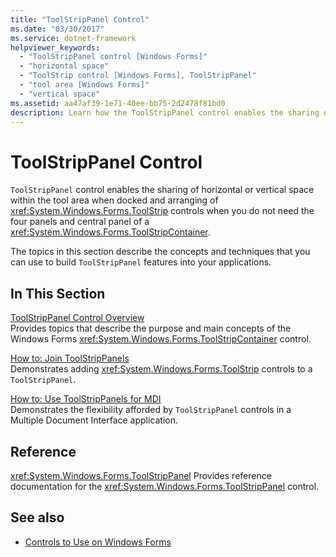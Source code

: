 ```yaml
---
title: "ToolStripPanel Control"
ms.date: "03/30/2017"
ms.service: dotnet-framework
helpviewer_keywords:
  - "ToolStripPanel control [Windows Forms]"
  - "horizontal space"
  - "ToolStrip control [Windows Forms], ToolStripPanel"
  - "tool area [Windows Forms]"
  - "vertical space"
ms.assetid: aa47af39-1e71-40ee-bb75-2d2478f81bd0
description: Learn how the ToolStripPanel control enables the sharing of horizontal or vertical space within the tool area.
---
```

# ToolStripPanel Control

`ToolStripPanel` control enables the sharing of horizontal or vertical space within the tool area when docked and arranging of <xref:System.Windows.Forms.ToolStrip> controls when you do not need the four panels and central panel of a <xref:System.Windows.Forms.ToolStripContainer>.

The topics in this section describe the concepts and techniques that you can use to build `ToolStripPanel` features into your applications.

## In This Section

[ToolStripPanel Control Overview](toolstrippanel-control-overview.md)\
Provides topics that describe the purpose and main concepts of the Windows Forms <xref:System.Windows.Forms.ToolStripContainer> control.

[How to: Join ToolStripPanels](how-to-join-toolstrippanels.md)\
Demonstrates adding <xref:System.Windows.Forms.ToolStrip> controls to a `ToolStripPanel`.

[How to: Use ToolStripPanels for MDI](how-to-use-toolstrippanels-for-mdi.md)\
Demonstrates the flexibility afforded by `ToolStripPanel` controls in a Multiple Document Interface application.

## Reference

<xref:System.Windows.Forms.ToolStripPanel>
Provides reference documentation for the <xref:System.Windows.Forms.ToolStripPanel> control.

## See also

- [Controls to Use on Windows Forms](controls-to-use-on-windows-forms.md)
